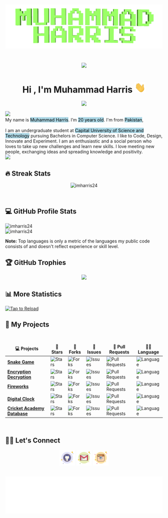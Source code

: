 <h1 align="center">
<img src="https://github.com/imharris24/imharris24/blob/main/Resouces/name2.gif" alt="Muhammad Harris" />
<p align="center">
   <a href="https://count.getloli.com/"><img src="https://count.getloli.com/get/@:imharris24"></a>
</p>
<h1 align="center">Hi , I'm Muhammad Harris <img src="https://github.com/imharris24/imharris24/blob/main/Resouces/HandWave.gif" width="35"></h1>
<p align="center">
   <a href="https://github.com/imharris24/imharris24"><img src="https://readme-typing-svg.herokuapp.com?lines=Computer+Science+Student;Future+Full+Stack+Developer;Always%20learning%20new%20things&center=true&width=500&height=50"></a>
</p>
<a href="https://www.github.com/imharris24"><img src="https://user-images.githubusercontent.com/73097560/115834477-dbab4500-a447-11eb-908a-139a6edaec5c.gif"></a>
<br>My name is <mark style="background-color: lightblue">Muhammad Harris</mark>. I’m <mark style="background-color: lightblue">20 years old</mark>. I'm from <mark style="background-color: lightblue">Pakistan</mark>, 
<br><br>
I am an undergraduate student at <mark style="background-color: lightblue">Capital University of Science and Technology</mark> pursuing Bachelors in Computer Science. I like to Code, Design, Innovate and Experiment. I am an enthusiastic and a social person who loves to take up new challenges and learn new skills. I love meeting new people, exchanging ideas and spreading knowledge and positivity.
<br>
<a href="https://www.github.com/imharris24"><img src="https://user-images.githubusercontent.com/73097560/115834477-dbab4500-a447-11eb-908a-139a6edaec5c.gif"></a>
	
## 🔥 Streak Stats
	
<p align="center"><img src="https://github-readme-streak-stats.herokuapp.com/?user=imharris24&theme=tokyonight_duo" alt="imharris24"  /></p>
<br/>
	
## 💻 GitHub Profile Stats
	
   <img src="https://github-readme-stats.vercel.app/api?username=imharris24&show_icons=true&theme=github_dark" alt="imharris24">
	<br>
	<img src="https://github-readme-stats.vercel.app/api/top-langs/?username=imharris24&theme=github_dark&layout=compact" alt="imharris24">
	
   <br/>
 
   <b>Note:</b> Top languages is only a metric of the languages my public code consists of and doesn't reflect experience or skill level.
   </p>
	
## 🏆 GitHub Trophies
	
<p align=center>
<img src="https://github-profile-trophy.vercel.app/?username=AkuraDiary&theme=darkhub">
</p>	
</details>
	
## 📊 More Statistics
	
[![Tap to Reload](https://metrics.lecoq.io/imharris24?template=classic&base.header=0&base.metadata=0&isocalendar=1&languages=1&people=1&isocalendar.duration=half-year&languages.limit=8&languages.sections=most-used&languages.colors=github&languages.threshold=0%25&languages.indepth=false&languages.recent.load=300&languages.recent.days=14&people.limit=24&people.size=28&people.types=followers%2C%20following&people.identicons=false&people.shuffle=false&config.timezone=Asia%2FCalcutta)](https://www.github.com/imharris24)
	
	
## 🥇 My Projects
	
<br />
<table>
<thead align="center">
<tr border: none;>
<td><b>💻 Projects</b></td>
<td><b>🌟 Stars</b></td>
<td><b>🍴 Forks</b></td>
<td><b>🐛 Issues</b></td>
<td><b>🔔 Pull Requests</b></td>
<td><b>👨‍💻 Language</b></td>
</tr>
</thead>
<tbody>
<tr>
<td><a href="https://github.com/imharris24/Snake-Game"><b>Snake Game</b></a></td>
<td><img alt="Stars" src="https://img.shields.io/github/stars/imharris24/Snake-Game?style=flat-square&labelColor=343b41"/></td>
<td><img alt="Forks" src="https://img.shields.io/github/forks/imharris24/Snake-Game?style=flat-square&labelColor=343b41"/></td>
<td><img alt="Issues" src="https://img.shields.io/github/issues/imharris24/Snake-Game?style=flat-square"/></td>
<td><img alt="Pull Requests" src="https://img.shields.io/github/issues-pr/imharris24/Snake-Game?style=flat-square"/></td>
<td><img alt="Language" src="https://img.shields.io/github/languages/top/imharris24/Snake-Game?style=flat-square"/></td>
</tr>
<tr>
<td><a href="https://github.com/imharris24/Encryption-Decryption"><b>Encryption Decryption</b></a></td>
<td><img alt="Stars" src="https://img.shields.io/github/stars/imharris24/Encryption-Decryption?style=flat-square&labelColor=343b41"/></td>
<td><img alt="Forks" src="https://img.shields.io/github/forks/imharris24/Encryption-Decryption?style=flat-square&labelColor=343b41"/></td>
<td><img alt="Issues" src="https://img.shields.io/github/issues/imharris24/Encryption-Decryption?style=flat-square"/></td>
<td><img alt="Pull Requests" src="https://img.shields.io/github/issues-pr/imharris24/Encryption-Decryption?style=flat-square"/></td>
<td><img alt="Language" src="https://img.shields.io/github/languages/top/imharris24/Encryption-Decryption?style=flat-square"/></td>
</tr>
<tr>
<td><a href="https://github.com/imharris24/Fireworks"><b>Fireworks</b></a></td>
<td><img alt="Stars" src="https://img.shields.io/github/stars/imharris24/Fireworks?style=flat-square&labelColor=343b41"/></td>
<td><img alt="Forks" src="https://img.shields.io/github/forks/imharris24/Fireworks?style=flat-square&labelColor=343b41"/></td>
<td><img alt="Issues" src="https://img.shields.io/github/issues/imharris24/Fireworks?style=flat-square"/></td>
<td><img alt="Pull Requests" src="https://img.shields.io/github/issues-pr/imharris24/Fireworks?style=flat-square"/></td>
<td><img alt="Language" src="https://img.shields.io/github/languages/top/imharris24/Fireworks?style=flat-square"/></td>
</tr>
<tr>
<td><a href="https://github.com/imharris24/Digital-Clock"><b>Digital Clock</b></a></td>
<td><img alt="Stars" src="https://img.shields.io/github/stars/imharris24/Digital-Clock?style=flat-square&labelColor=343b41"/></td>
<td><img alt="Forks" src="https://img.shields.io/github/forks/imharris24/Digital-Clock?style=flat-square&labelColor=343b41"/></td>
<td><img alt="Issues" src="https://img.shields.io/github/issues/imharris24/Digital-Clock?style=flat-square"/></td>
<td><img alt="Pull Requests" src="https://img.shields.io/github/issues-pr/imharris24/Digital-Clock?style=flat-square"/></td>
<td><img alt="Language" src="https://img.shields.io/github/languages/top/imharris24/Digital-Clock?style=flat-square"/></td>
</tr>
<tr>
<td><a href="https://github.com/imharris24/Cricket-Academy-Database"><b>Cricket Academy Database</b></a></td>
<td><img alt="Stars" src="https://img.shields.io/github/stars/imharris24/Cricket-Academy-Database?style=flat-square&labelColor=343b41"/></td>
<td><img alt="Forks" src="https://img.shields.io/github/forks/imharris24/Cricket-Academy-Database?style=flat-square&labelColor=343b41"/></td>
<td><img alt="Issues" src="https://img.shields.io/github/issues/imharris24/Cricket-Academy-Database?style=flat-square"/></td>
<td><img alt="Pull Requests" src="https://img.shields.io/github/issues-pr/imharris24/Cricket-Academy-Database?style=flat-square"/></td>
<td><img alt="Language" src="https://img.shields.io/github/languages/top/imharris24/Cricket-Academy-Database?style=flat-square"/></td>
</tr>
</tbody>
</table>
<br/>  
	
## 🙋‍♀️ Let's Connect
	
<p align="center">
   <a href="mailto:harris20014@gmail.com"><img src="https://github.com/imharris24/imharris24/blob/main/Resouces/github.png" alt="Gmail"/></a>
   <a href="https://github.com/imharris24"><img src="https://github.com/imharris24/imharris24/blob/main/Resouces/gmail.png" alt="GitHub"/></a>
   <a href="https://instagram.com/im_harrisg"><img src="https://github.com/imharris24/imharris24/blob/main/Resouces/instagram.png" alt="Instagram"/></a>
</p>
<br/>
<img height="120" alt="Thanks for visiting me" width="100%" src="https://github.com/imharris24/imharris24/blob/main/Resouces/marquee.svg" />
